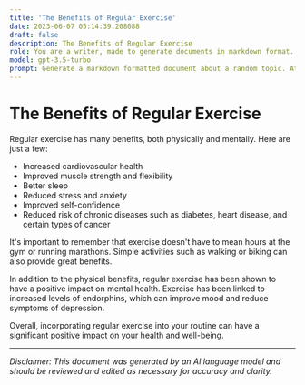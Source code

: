 ```yaml
---
title: 'The Benefits of Regular Exercise'
date: 2023-06-07 05:14:39.208088
draft: false
description: The Benefits of Regular Exercise
role: You are a writer, made to generate documents in markdown format. It is very important that all of the documents you generate are in valid markdown format.
model: gpt-3.5-turbo
prompt: Generate a markdown formatted document about a random topic. At the bottom, include a disclaimer explaining that the document was generated by you. The first line of the document should be the title. Make sure that the entire document is in proper markdown format, using a mix of various tags to make the document visually appealing.
---
```


# The Benefits of Regular Exercise

Regular exercise has many benefits, both physically and mentally. Here are just a few:

- Increased cardiovascular health
- Improved muscle strength and flexibility
- Better sleep
- Reduced stress and anxiety
- Improved self-confidence
- Reduced risk of chronic diseases such as diabetes, heart disease, and certain types of cancer

It's important to remember that exercise doesn't have to mean hours at the gym or running marathons. Simple activities such as walking or biking can also provide great benefits.

In addition to the physical benefits, regular exercise has been shown to have a positive impact on mental health. Exercise has been linked to increased levels of endorphins, which can improve mood and reduce symptoms of depression.

Overall, incorporating regular exercise into your routine can have a significant positive impact on your health and well-being.

---

*Disclaimer: This document was generated by an AI language model and should be reviewed and edited as necessary for accuracy and clarity.*